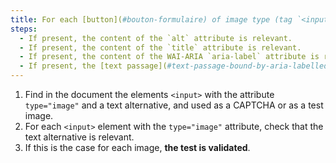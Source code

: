 ```yaml
---
title: For each [button](#bouton-formulaire) of image type (tag `<input>` with the attribute `type="image"`) used as a [CAPTCHA](#captcha) or as a [test image](#test-image), having a [text alternative](#text-alternative-image), is this alternative relevant?
steps:
  - If present, the content of the `alt` attribute is relevant.
  - If present, the content of the `title` attribute is relevant.
  - If present, the content of the WAI-ARIA `aria-label` attribute is relevant.
  - If present, the [text passage](#text-passage-bound-by-aria-labelledby-or-aria-describedby) associated via the `aria-labelledby` WAI-ARIA attribute is relevant.
---
```


1. Find in the document the elements `<input>` with the attribute `type="image"` and a text alternative, and used as a CAPTCHA or as a test image.
2. For each `<input>` element with the `type="image"` attribute, check that the text alternative is relevant.
3. If this is the case for each image, **the test is validated**.
